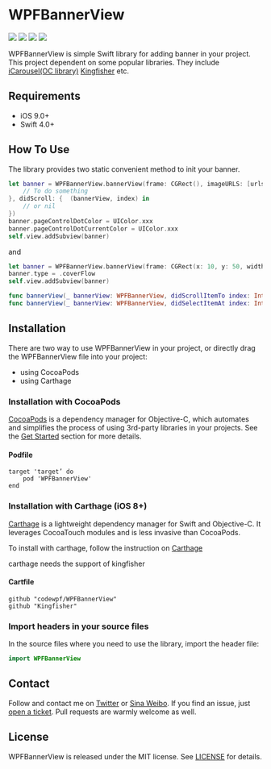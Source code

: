# WPFBannerView

<p align="left">
<a href="https://travis-ci.org/onevcat/Kingfisher"><img src="https://img.shields.io/travis/onevcat/Kingfisher/master.svg"></a>
<a href="https://github.com/Carthage/Carthage/"><img src="https://img.shields.io/badge/Carthage-compatible-4BC51D.svg?style=flat"></a>
<a href="http://onevcat.github.io/Kingfisher/"><img src="https://img.shields.io/cocoapods/v/Kingfisher.svg?style=flat"></a>
<a href="https://raw.githubusercontent.com/onevcat/Kingfisher/master/LICENSE"><img src="https://img.shields.io/cocoapods/l/Kingfisher.svg?style=flat"></a>
</p>

WPFBannerView is simple Swift library for adding banner in your project. This project dependent on some popular libraries. They include [iCarousel(OC library)](https://github.com/nicklockwood/iCarousel) [Kingfisher](https://github.com/onevcat/Kingfisher) etc.

## Requirements
- iOS 9.0+
- Swift 4.0+

## How To Use
The library provides two static convenient method to init your banner. 

```swift
let banner = WPFBannerView.bannerView(frame: CGRect(), imageURLS: [urls], titles: [titles]?, placeholder: nil?, didSelect: { (bannerView, index) in
	// To do something
}, didScroll: {  (bannerView, index) in
	// or nil
})
banner.pageControlDotColor = UIColor.xxx
banner.pageControlDotCurrentColor = UIColor.xxx
self.view.addSubview(banner)
```
and

```swift
let banner = WPFBannerView.bannerView(frame: CGRect(x: 10, y: 50, width: 320, height: 134), imageURLS: remoteImageURLS, titles: [], placeholder: nil, delegate: self)
banner.type = .coverFlow
self.view.addSubview(banner)
```
```swift
func bannerView(_ bannerView: WPFBannerView, didScrollItemTo index: Int) {}
func bannerView(_ bannerView: WPFBannerView, didSelectItemAt index: Int) {}
```

## Installation

There are two way to use WPFBannerView in your project, or directly drag the WPFBannerView file into your project:

- using CocoaPods
- using Carthage

### Installation with CocoaPods
[CocoaPods](http://cocoapods.org/) is a dependency manager for Objective-C, which automates and simplifies the process of using 3rd-party libraries in your projects. See the [Get Started](http://cocoapods.org/#get_started) section for more details.

#### Podfile
```
target 'target’ do
    pod 'WPFBannerView'
end
```


### Installation with Carthage (iOS 8+)

[Carthage](https://github.com/Carthage/Carthage) is a lightweight dependency manager for Swift and Objective-C. It leverages CocoaTouch modules and is less invasive than CocoaPods.

To install with carthage, follow the instruction on [Carthage](https://github.com/Carthage/Carthage)

carthage needs the support of kingfisher

#### Cartfile
```
github "codewpf/WPFBannerView"
github "Kingfisher"
```

### Import headers in your source files

In the source files where you need to use the library, import the header file:

```swift
import WPFBannerView
```

## Contact
Follow and contact me on [Twitter](https://twitter.com/Alex___0394) or [Sina Weibo](http://weibo.com/codewpf ). If you find an issue, just [open a ticket](https://github.com/codewpf/WPFBannerView/issues/new). Pull requests are warmly welcome as well.

## License
WPFBannerView is released under the MIT license. See [LICENSE](https://en.wikipedia.org/wiki/MIT_License) for details.
